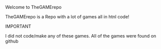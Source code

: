 Welcome to TheGAMErepo

TheGAMErepo is a Repo with a lot of games all in htnl code!

IMPORTANT

I did not code/make any of these games. All of the games were found on github
